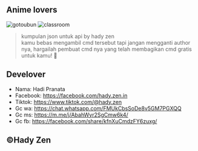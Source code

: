 ## Anime lovers
![gotoubun](https://i.ibb.co/Mn82cxm/hady-zen.jpg) 
![classroom](https://raw.githubusercontent.com/HadyZen/Ayanokoji-Kiyotaka/refs/heads/main/hady-zen/kiyotaka/%23ayanokoji.png) 

> kumpulan json untuk api by hady zen <br>
> kamu bebas mengambil cmd tersebut tapi jangan mengganti author nya, hargailah pembuat cmd nya yang telah membagikan cmd gratis untuk kamu! 🥀

## Develover
- Nama: Hadi Pranata <br />
- Facebook: https://facebook.com/hady.zen.in <br>
- Tiktok: https://www.tiktok.com/@hady.zen <br>
- Gc wa: https://chat.whatsapp.com/FMUkCbsSoDe8v5GM7PGXQQ <br>
- Gc ms: https://m.me/j/AbahWyr2SgCmw6k4/ <br>
- Gc fb: https://facebook.com/share/kfnXuCmdzFY6zuxg/ 

## ©Hady Zen 

